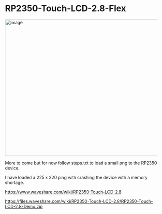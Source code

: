 # RP2350-Touch-LCD-2.8-Flex

<img width="565" height="452" alt="image" src="https://github.com/user-attachments/assets/b411a80c-ba8d-4323-874d-568f74e7e0a9" />


More to come but for now follow steps.txt to load a small png to the RP2350 device.

I have loaded a  225 x 220 ping with crashing the device with a memory shortage. 


https://www.waveshare.com/wiki/RP2350-Touch-LCD-2.8

https://files.waveshare.com/wiki/RP2350-Touch-LCD-2.8/RP2350-Touch-LCD-2.8-Demo.zip


